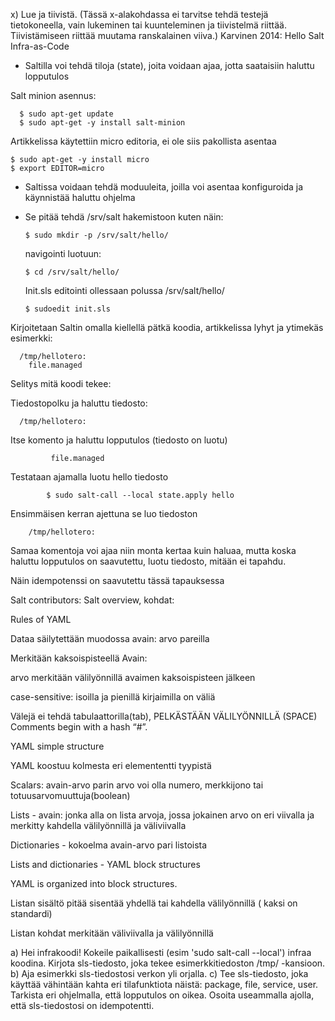 x) Lue ja tiivistä. (Tässä x-alakohdassa ei tarvitse tehdä testejä tietokoneella, vain lukeminen tai kuunteleminen ja tiivistelmä riittää. Tiivistämiseen riittää muutama ranskalainen viiva.)
Karvinen 2014: Hello Salt Infra-as-Code

- Saltilla voi tehdä tiloja (state), joita voidaan ajaa, jotta saataisiin haluttu lopputulos



Salt minion asennus:

      $ sudo apt-get update
      $ sudo apt-get -y install salt-minion
      
Artikkelissa käytettiin micro editoria, ei ole siis pakollista asentaa

    $ sudo apt-get -y install micro
    $ export EDITOR=micro
    
- Saltissa voidaan tehdä moduuleita, joilla voi asentaa konfiguroida ja käynnistää haluttu ohjelma
- Se pitää tehdä /srv/salt hakemistoon kuten näin:


      $ sudo mkdir -p /srv/salt/hello/

  navigointi  luotuun:
  
      $ cd /srv/salt/hello/

  Init.sls editointi ollessaan polussa /srv/salt/hello/

      $ sudoedit init.sls


Kirjoitetaan Saltin omalla kiellellä pätkä koodia, artikkelissa lyhyt ja ytimekäs esimerkki:

      /tmp/hellotero:
        file.managed

Selitys mitä koodi tekee:


Tiedostopolku ja haluttu tiedosto:

      /tmp/hellotero: 

Itse komento ja haluttu lopputulos (tiedosto on luotu)

             file.managed


Testataan ajamalla luotu hello tiedosto

            $ sudo salt-call --local state.apply hello

Ensimmäisen kerran ajettuna se luo tiedoston 

        /tmp/hellotero: 

Samaa komentoja voi ajaa niin monta kertaa kuin haluaa, mutta koska haluttu lopputulos on saavutettu, luotu tiedosto, mitään ei tapahdu.

Näin idempotenssi on saavutettu tässä tapauksessa







Salt contributors: Salt overview, kohdat:

Rules of YAML

Dataa säilytettään muodossa avain: arvo pareilla

Merkitään kaksoispisteellä
Avain:

arvo merkitään välilyönnillä avaimen kaksoispisteen jälkeen



case-sensitive: isoilla ja pienillä kirjaimilla on väliä

Välejä ei tehdä tabulaattorilla(tab), PELKÄSTÄÄN VÄLILYÖNNILLÄ (SPACE) 
Comments begin with a hash “#”.


YAML simple structure

YAML koostuu kolmesta eri elemententti tyypistä

Scalars: avain-arvo parin arvo voi olla numero, merkkijono tai totuusarvomuuttuja(boolean) 

Lists - avain: jonka alla on lista arvoja, jossa jokainen arvo on eri viivalla ja merkitty kahdella välilyönnillä ja väliviivalla 

Dictionaries - kokoelma avain-arvo pari  listoista


Lists and dictionaries - YAML block structures

YAML is organized into block structures.

Listan sisältö pitää sisentää yhdellä tai kahdella välilyönnillä ( kaksi on standardi)

Listan kohdat merkitään väliviivalla ja välilyönnillä 



a) Hei infrakoodi! Kokeile paikallisesti (esim 'sudo salt-call --local') infraa koodina. Kirjota sls-tiedosto, joka tekee esimerkkitiedoston /tmp/ -kansioon.
b) Aja esimerkki sls-tiedostosi verkon yli orjalla.
c) Tee sls-tiedosto, joka käyttää vähintään kahta eri tilafunktiota näistä: package, file, service, user. Tarkista eri ohjelmalla, että lopputulos on oikea. Osoita useammalla ajolla, että sls-tiedostosi on idempotentti.
